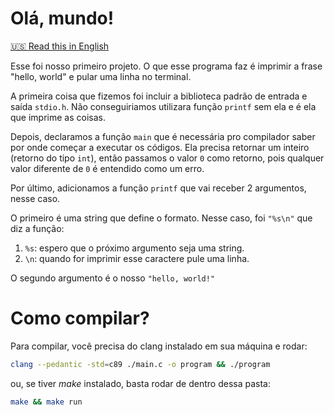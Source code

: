 # Olá, mundo!

[:us: Read this in English](README.md)

Esse foi nosso primeiro projeto. O que esse programa faz é imprimir a frase "hello, world" e pular uma linha no terminal.

A primeira coisa que fizemos foi incluir a biblioteca padrão de entrada e saída `stdio.h`. Não conseguiriamos utilizara função `printf` sem ela e é ela que imprime as coisas.

Depois, declaramos a função `main` que é necessária pro compilador saber por onde começar a executar os códigos. Ela precisa retornar um inteiro (retorno do tipo `int`), então passamos o valor `0` como retorno, pois qualquer valor diferente de `0` é entendido como um erro.

Por último, adicionamos a função `printf` que vai receber 2 argumentos, nesse caso. 

O primeiro é uma string que define o formato. Nesse caso, foi `"%s\n"` que diz a função:

1. `%s`: espero que o próximo argumento seja uma string.
1. `\n`: quando for imprimir esse caractere pule uma linha.

O segundo argumento é o nosso `"hello, world!"`

# Como compilar?

Para compilar, você precisa do clang instalado em sua máquina e rodar:

```sh
clang --pedantic -std=c89 ./main.c -o program && ./program
```

ou, se tiver _make_ instalado, basta rodar de dentro dessa pasta:

```sh
make && make run
```
